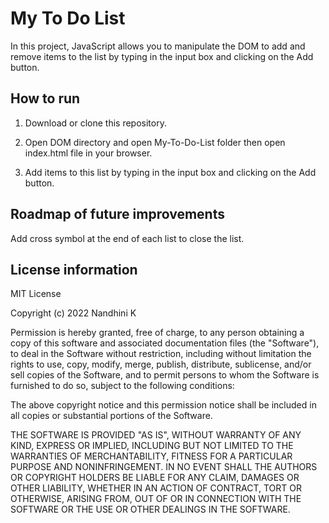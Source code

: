 # My To Do List

In this project, JavaScript allows you to manipulate the DOM to add and remove items to the list by typing in the input box and clicking on the Add button.

## How to run

1. Download or clone this repository.

2. Open DOM directory and open My-To-Do-List folder then open index.html file in your browser.

3. Add items to this list by typing in the input box and clicking on the Add button.

## Roadmap of future improvements

Add cross symbol at the end of each list to close the list.

## License information

MIT License

Copyright (c) 2022 Nandhini K

Permission is hereby granted, free of charge, to any person obtaining a copy
of this software and associated documentation files (the "Software"), to deal
in the Software without restriction, including without limitation the rights
to use, copy, modify, merge, publish, distribute, sublicense, and/or sell
copies of the Software, and to permit persons to whom the Software is
furnished to do so, subject to the following conditions:

The above copyright notice and this permission notice shall be included in all
copies or substantial portions of the Software.

THE SOFTWARE IS PROVIDED "AS IS", WITHOUT WARRANTY OF ANY KIND, EXPRESS OR
IMPLIED, INCLUDING BUT NOT LIMITED TO THE WARRANTIES OF MERCHANTABILITY,
FITNESS FOR A PARTICULAR PURPOSE AND NONINFRINGEMENT. IN NO EVENT SHALL THE
AUTHORS OR COPYRIGHT HOLDERS BE LIABLE FOR ANY CLAIM, DAMAGES OR OTHER
LIABILITY, WHETHER IN AN ACTION OF CONTRACT, TORT OR OTHERWISE, ARISING FROM,
OUT OF OR IN CONNECTION WITH THE SOFTWARE OR THE USE OR OTHER DEALINGS IN THE
SOFTWARE.
